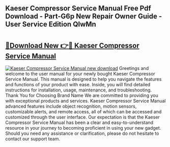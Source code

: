 ## Kaeser Compressor Service Manual Free Pdf Download - Part-G6p New Repair Owner Guide - User Service Edition QIwMn

# <h2><a href="http://bc36892.oget.top/?id=Kaeser+Compressor+Service+Manual">🔗Download New 👉🔴 Kaeser Compressor Service Manual</a></h2>

[![Kaeser Compressor Service Manual new download](https://i.imgur.com/5g1atiW.png)](http://bc36892.oget.top/?id=Kaeser+Compressor+Service+Manual)
Greetings and welcome to the user manual for your newly bought Kaeser Compressor Service Manual. This manual is designed to help you navigate the features and functions of your product with ease. Inside, you will find detailed instructions for installation, usage, maintenance, and troubleshooting. Thank You for Choosing Brand Name We are committed to providing you with exceptional products and services. Kaeser Compressor Service Manual advanced features include object recognition, motion sensors, customizable alerts, and remote access, all of which can be accessed and customized through the user interface. Our expectation is that the Kaeser Compressor Service Manual has been a clear and easy-to-understand resource in your journey to becoming proficient in using your new gadget. Should you need any assistance or clarification, please do not hesitate to contact our support team.
